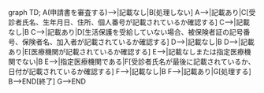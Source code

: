 graph TD;
    A(申請書を審査する)-->|記載なし|B[処理しない]
    A-->|記載あり|C[受診者氏名、生年月日、住所、個人番号が記載されているか確認する]
    C-->|記載なし|B
    C-->|記載あり|D[生活保護を受給していない場合、被保険者証の記号番号、保険者名、加入者が記載されているか確認する]
    D-->|記載なし|B
    D-->|記載あり|E[医療機関が記載されているか確認する]
    E-->|記載なしまたは指定医療機関でない|B
    E-->|指定医療機関である|F[受診者氏名が最後に記載されているか、日付が記載されているか確認する]
    F-->|記載なし|B
    F-->|記載あり|G[処理する]
    B-->END[終了]
    G-->END
